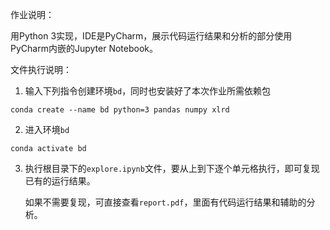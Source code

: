 作业说明：

用Python 3实现，IDE是PyCharm，展示代码运行结果和分析的部分使用PyCharm内嵌的Jupyter Notebook。



文件执行说明：

1. 输入下列指令创建环境`bd`，同时也安装好了本次作业所需依赖包

```shell
conda create --name bd python=3 pandas numpy xlrd
```

2. 进入环境`bd`

```shell
conda activate bd
```

3. 执行根目录下的`explore.ipynb`文件，要从上到下逐个单元格执行，即可复现已有的运行结果。

   如果不需要复现，可直接查看`report.pdf`，里面有代码运行结果和辅助的分析。

